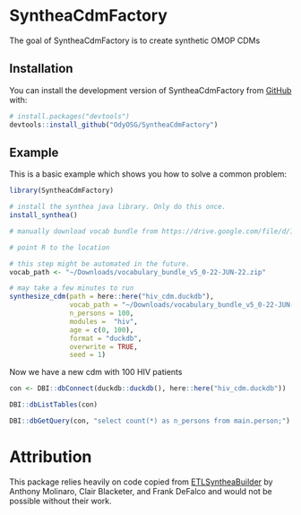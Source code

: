 
<!-- README.md is generated from README.Rmd. Please edit that file -->

# SyntheaCdmFactory

<!-- badges: start -->
<!-- badges: end -->

The goal of SyntheaCdmFactory is to create synthetic OMOP CDMs

## Installation

You can install the development version of SyntheaCdmFactory from
[GitHub](https://github.com/) with:

``` r
# install.packages("devtools")
devtools::install_github("OdyOSG/SyntheaCdmFactory")
```

## Example

This is a basic example which shows you how to solve a common problem:

``` r
library(SyntheaCdmFactory)

# install the synthea java library. Only do this once.
install_synthea()

# manually download vocab bundle from https://drive.google.com/file/d/1by7G4pLvUeepOpRqzl3ItO1WDZv_xYoK/view?usp=sharing

# point R to the location

# this step might be automated in the future.
vocab_path <- "~/Downloads/vocabulary_bundle_v5_0-22-JUN-22.zip"

# may take a few minutes to run
synthesize_cdm(path = here::here("hiv_cdm.duckdb"), 
               vocab_path = "~/Downloads/vocabulary_bundle_v5_0-22-JUN-22.zip",
               n_persons = 100,
               modules =  "hiv",
               age = c(0, 100),
               format = "duckdb",
               overwrite = TRUE,
               seed = 1)
```

Now we have a new cdm with 100 HIV patients

``` r
con <- DBI::dbConnect(duckdb::duckdb(), here::here("hiv_cdm.duckdb"))

DBI::dbListTables(con)

DBI::dbGetQuery(con, "select count(*) as n_persons from main.person;")
```

# Attribution

This package relies heavily on code copied from
[ETLSyntheaBuilder](https://github.com/OHDSI/ETL-Synthea) by Anthony
Molinaro, Clair Blacketer, and Frank DeFalco and would not be possible
without their work.
